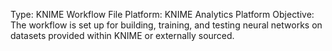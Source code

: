 
Type: KNIME Workflow File
Platform: KNIME Analytics Platform
Objective: The workflow is set up for building, training, and testing neural networks on datasets provided within KNIME or externally sourced.
